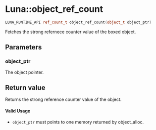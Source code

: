 # Luna::object_ref_count

```c++
LUNA_RUNTIME_API ref_count_t object_ref_count(object_t object_ptr)
```

Fetches the strong refernece counter value of the boxed object. 



## Parameters
### object_ptr
The object pointer. 

## Return value
Returns the strong reference counter value of the object. 

#### Valid Usage
* `object_ptr` must points to one memory returned by object_alloc. 

